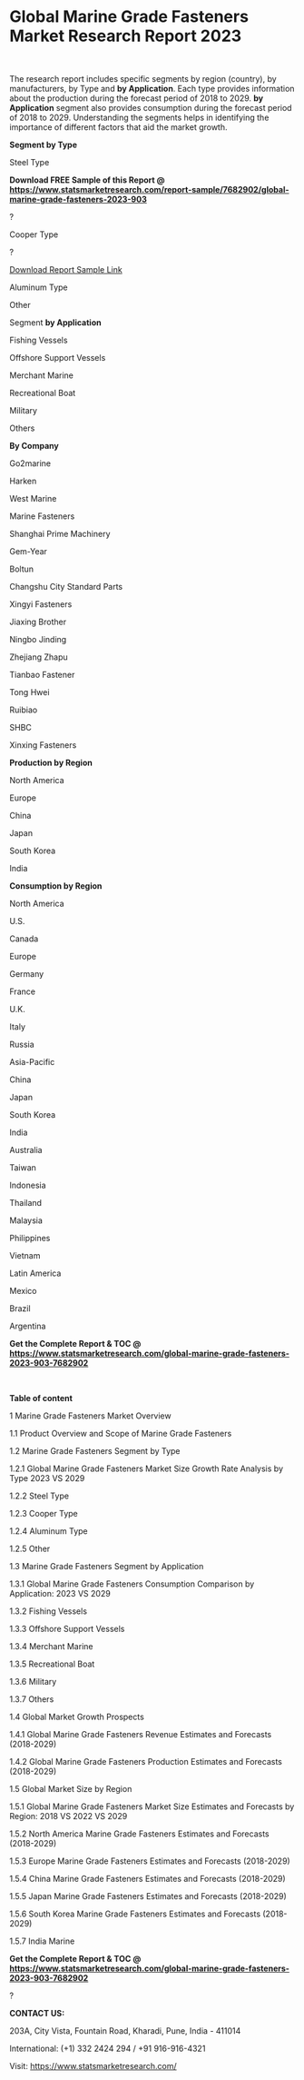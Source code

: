<h1>Global Marine Grade Fasteners Market Research Report 2023</h1><br/><p>The research report includes specific segments by region (country), by manufacturers, by Type and <strong>by Application</strong>. Each type provides information about the production during the forecast period of 2018 to 2029. <strong>by Application</strong> segment also provides consumption during the forecast period of 2018 to 2029. Understanding the segments helps in identifying the importance of different factors that aid the market growth.</p>
 
 
 
 <p><strong>Segment by Type</strong></p>
 
 
 
 <p>Steel Type</p>
 
 
 
 <div><b>Download FREE Sample of this Report @ <a href="https://www.statsmarketresearch.com/download-free-sample/7682902/global-marine-grade-fasteners-2023-903">https://www.statsmarketresearch.com/report-sample/7682902/global-marine-grade-fasteners-2023-903</a></b></div>
 
 
 
 <p>? </p>
 
 
 
 <p>Cooper Type</p>
 
 
 
 <p>? </p>
 
 
 
 <p><a href="https://www.statsmarketresearch.com/download-free-sample/7682902/global-marine-grade-fasteners-2023-903">Download Report Sample Link</a></p>
 
 
 
 <p>Aluminum Type</p>
 
 
 
 <p>Other</p>
 
 
 
 <p>Segment <strong>by Application</strong></p>
 
 
 
 <p>Fishing Vessels</p>
 
 
 
 <p>Offshore Support Vessels</p>
 
 
 
 <p>Merchant Marine</p>
 
 
 
 <p>Recreational Boat</p>
 
 
 
 <p>Military</p>
 
 
 
 <p>Others</p>
 
 
 
 <p><strong>By Company</strong></p>
 
 
 
 <p>Go2marine</p>
 
 
 
 <p>Harken</p>
 
 
 
 <p>West Marine</p>
 
 
 
 <p>Marine Fasteners</p>
 
 
 
 <p>Shanghai Prime Machinery</p>
 
 
 
 <p>Gem-Year</p>
 
 
 
 <p>Boltun</p>
 
 
 
 <p>Changshu City Standard Parts</p>
 
 
 
 <p>Xingyi Fasteners</p>
 
 
 
 <p>Jiaxing Brother</p>
 
 
 
 <p>Ningbo Jinding</p>
 
 
 
 <p>Zhejiang Zhapu</p>
 
 
 
 <p>Tianbao Fastener</p>
 
 
 
 <p>Tong Hwei</p>
 
 
 
 <p>Ruibiao</p>
 
 
 
 <p>SHBC</p>
 
 
 
 <p>Xinxing Fasteners</p>
 
 
 
 <p><strong>Production by Region</strong></p>
 
 
 
 <p>North America</p>
 
 
 
 <p>Europe</p>
 
 
 
 <p>China</p>
 
 
 
 <p>Japan</p>
 
 
 
 <p>South Korea</p>
 
 
 
 <p>India</p>
 
 
 
 <p><strong>Consumption by Region</strong></p>
 
 
 
 <p>North America</p>
 
 
 
 <p>U.S.</p>
 
 
 
 <p>Canada</p>
 
 
 
 <p>Europe</p>
 
 
 
 <p>Germany</p>
 
 
 
 <p>France</p>
 
 
 
 <p>U.K.</p>
 
 
 
 <p>Italy</p>
 
 
 
 <p>Russia</p>
 
 
 
 <p>Asia-Pacific</p>
 
 
 
 <p>China</p>
 
 
 
 <p>Japan</p>
 
 
 
 <p>South Korea</p>
 
 
 
 <p>India</p>
 
 
 
 <p>Australia</p>
 
 
 
 <p>Taiwan</p>
 
 
 
 <p>Indonesia</p>
 
 
 
 <p>Thailand</p>
 
 
 
 <p>Malaysia</p>
 
 
 
 <p>Philippines</p>
 
 
 
 <p>Vietnam</p>
 
 
 
 <p>Latin America</p>
 
 
 
 <p>Mexico</p>
 
 
 
 <p>Brazil</p>
 
 
 
 <p>Argentina</p>
 
 
 
 <div><b>Get the Complete Report & TOC @ <a href="https://www.statsmarketresearch.com/global-marine-grade-fasteners-2023-903-7682902">https://www.statsmarketresearch.com/global-marine-grade-fasteners-2023-903-7682902</a></b></div>
 
 
 
 <p><br />
 
 <b>Table of content</b></p>
 
 
 
 <p>1 Marine Grade Fasteners Market Overview<br />
 
 1.1 Product Overview and Scope of Marine Grade Fasteners<br />
 
 1.2 Marine Grade Fasteners Segment by Type<br />
 
 1.2.1 Global Marine Grade Fasteners Market Size Growth Rate Analysis by Type 2023 VS 2029<br />
 
 1.2.2 Steel Type<br />
 
 1.2.3 Cooper Type<br />
 
 1.2.4 Aluminum Type<br />
 
 1.2.5 Other<br />
 
 1.3 Marine Grade Fasteners Segment by Application<br />
 
 1.3.1 Global Marine Grade Fasteners Consumption Comparison by Application: 2023 VS 2029<br />
 
 1.3.2 Fishing Vessels<br />
 
 1.3.3 Offshore Support Vessels<br />
 
 1.3.4 Merchant Marine<br />
 
 1.3.5 Recreational Boat<br />
 
 1.3.6 Military<br />
 
 1.3.7 Others<br />
 
 1.4 Global Market Growth Prospects<br />
 
 1.4.1 Global Marine Grade Fasteners Revenue Estimates and Forecasts (2018-2029)<br />
 
 1.4.2 Global Marine Grade Fasteners Production Estimates and Forecasts (2018-2029)<br />
 
 1.5 Global Market Size by Region<br />
 
 1.5.1 Global Marine Grade Fasteners Market Size Estimates and Forecasts by Region: 2018 VS 2022 VS 2029<br />
 
 1.5.2 North America Marine Grade Fasteners Estimates and Forecasts (2018-2029)<br />
 
 1.5.3 Europe Marine Grade Fasteners Estimates and Forecasts (2018-2029)<br />
 
 1.5.4 China Marine Grade Fasteners Estimates and Forecasts (2018-2029)<br />
 
 1.5.5 Japan Marine Grade Fasteners Estimates and Forecasts (2018-2029)<br />
 
 1.5.6 South Korea Marine Grade Fasteners Estimates and Forecasts (2018-2029)<br />
 
 1.5.7 India Marine</p>
 
 
 
 <div><b>Get the Complete Report & TOC @ <a href="https://www.statsmarketresearch.com/global-marine-grade-fasteners-2023-903-7682902">https://www.statsmarketresearch.com/global-marine-grade-fasteners-2023-903-7682902</a></b></div>
 
 
 
 <p>? </p>
 
 
 
 <p><b>CONTACT US:</b><br />
 
 203A, City Vista, Fountain Road, Kharadi, Pune, India - 411014<br />
 
 International: (+1) 332 2424 294 / +91 916-916-4321<br />
 
 Visit: <a href="https://www.statsmarketresearch.com/">https://www.statsmarketresearch.com/</a></p>
